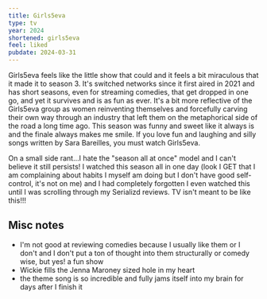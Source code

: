```yaml
---
title: Girls5eva
type: tv
year: 2024
shortened: girls5eva
feel: liked
pubdate: 2024-03-31
---
```


Girls5eva feels like the little show that could and it feels a bit miraculous that it made it to season 3. It's switched networks since it first aired in 2021 and has short seasons, even for streaming comedies, that get dropped in one go, and yet it survives and is as fun as ever. It's a bit more reflective of the Girls5eva group as women reinventing themselves and forcefully carving their own way through an industry that left them on the metaphorical side of the road a long time ago. This season was funny and sweet like it always is and the finale always makes me smile. If you love fun and laughing and silly songs written by Sara Bareilles, you must watch Girls5eva.  
  
On a small side rant...I hate the "season all at once" model and I can't believe it still persists! I watched this season all in one day (look I GET that I am complaining about habits I myself am doing but I don't have good self-control, it's not on me) and I had completely forgotten I even watched this until I was scrolling through my Serializd reviews. TV isn't meant to be like this!!!  

## Misc notes
* I'm not good at reviewing comedies because I usually like them or I don't and I don't put a ton of thought into them structurally or comedy wise, but yes! a fun show
* Wickie fills the Jenna Maroney sized hole in my heart
* the theme song is so incredible and fully jams itself into my brain for days after I finish it


